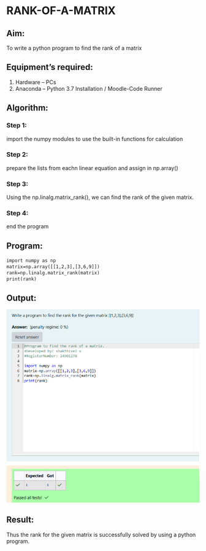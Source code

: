 # RANK-OF-A-MATRIX
## Aim:
To write a python program to find the rank of a matrix
## Equipment’s required:
1. 	Hardware – PCs
2. 	Anaconda – Python 3.7 Installation / Moodle-Code Runner
## Algorithm:
### Step 1: 
import the numpy modules to use the built-in functions for calculation
### Step 2: 
prepare the lists from eachn linear equation and assign in np.array()
### Step 3: 
Using the np.linalg.matrix_rank(), we can find the rank of the given matrix.
### Step 4: 
end the program
## Program:
    import numpy as np
    matrix=np.array([[1,2,3],[3,6,9]])
    rank=np.linalg.matrix_rank(matrix)
    print(rank)
## Output:
![image 1](<Screenshot 2024-11-18 154911.png>)
## Result:
Thus the rank for the given matrix is successfully solved by  using a python program.

